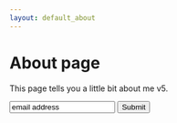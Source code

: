 ```yaml
---
layout: default_about
---
```


# About page

This page tells you a little bit about me v5.

<form method="post" action="javascript:alert(in_email);">
 <input id="in_email" type="text" name="in_email" value="email address"/>
 <button type="submit">Submit</button>
</form>

